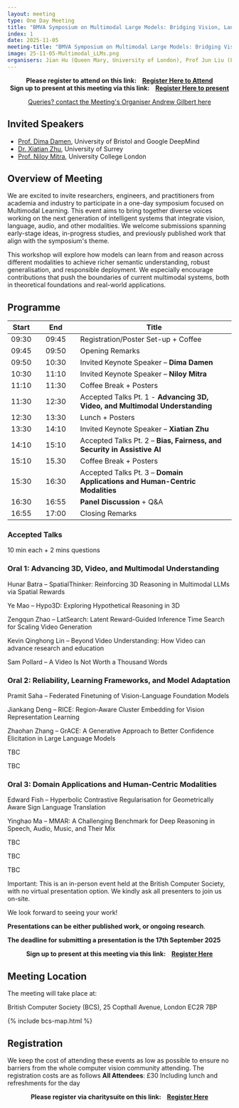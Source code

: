 ```yaml
---
layout: meeting
type: One Day Meeting
title: "BMVA Symposium on Multimodal Large Models: Bridging Vision, Language, and Beyond (5th November 2025) "
index: 1
date: 2025-11-05
meeting-title: "BMVA Symposium on Multimodal Large Models: Bridging Vision, Language, and Beyond"
image: 25-11-05-Multimodal_LLMs.png
organisers: Jian Hu (Queen Mary, University of London), Prof Jun Liu (Lancaster University), Dr Ziquan Liu (Queen Mary, University of London) , Dr Wei Zhou (Cardiff University)
---
```


<div class="alert mt-3 alert-info" style="text-align:center;">
<span><strong>Please register to attend on this link: &nbsp;&nbsp;
<a class="btn btn-warning" role="button" href="https://bmva.charitysuite.com/events/7imrxxfk">Register Here to Attend</a></strong></span>
</div>

<div class="alert mt-3 alert-info" style="text-align:center;">
<span><strong>Sign up to present at this meeting via this link: &nbsp;&nbsp;
<a class="btn btn-warning" role="button" href="https://bmva.charitysuite.com/forms/dowa1eiq">Register Here to present</a></strong></span>
</div>

<p style="text-align: center;">
<a class="btn btn-info" role="button" href="mailto:a.gilbert@surrey.ac.uk">Queries? contact the Meeting's Organiser Andrew Gilbert here</a></p>

## Invited Speakers

* [Prof. Dima Damen](https://dimadamen.github.io/), University of Bristol and Google DeepMind
* [Dr. Xiatian Zhu](https://x-up-lab.github.io/), University of Surrey
* [Prof. Niloy Mitra](http://www0.cs.ucl.ac.uk/staff/n.mitra/), University College London


## Overview of Meeting

We are excited to invite researchers, engineers, and practitioners from academia and industry to participate in a one-day symposium focused on Multimodal Learning. This event aims to bring together diverse voices working on the next generation of intelligent systems that integrate vision, language, audio, and other modalities. We welcome submissions spanning early-stage ideas, in-progress studies, and previously published work that align with the symposium's theme.

This workshop will explore how models can learn from and reason across different modalities to achieve richer semantic understanding, robust generalisation, and responsible deployment. We especially encourage contributions that push the boundaries of current multimodal systems, both in theoretical foundations and real-world applications.

## Programme

| Start 	|   	| End    	|   	| Title                                        	|
|-------	|---	|--------	|---	|----------------------------------------------	|
| 09:30 	|   	| 09:45  	|   	| Registration/Poster Set-up + Coffee           |
| 09:45 	|   	| 09:50  	|   	| Opening Remarks                              	|
| 09:50 	|   	| 10:30 	|   	| Invited Keynote Speaker – **Dima Damen**  |
| 10:30 	|   	| 11:10  	|   	| Invited Keynote Speaker – **Niloy Mitra**  |
| 11:10 	|   	| 11:30  	|   	| Coffee Break + Posters                       	|
| 11:30 	|   	| 12:30  	|   	| Accepted Talks Pt. 1 - **Advancing 3D, Video, and Multimodal Understanding**  |         	 	
| 12:30 	|   	| 13:30  	|   	| Lunch + Posters      	|
| 13:30 	|   	| 14:10  	|   	| Invited Keynote Speaker – **Xiatian Zhu** |     
| 14:10 	|   	| 15:10  	|   	| Accepted Talks Pt. 2 – **Bias, Fairness, and Security in Assistive AI**  	| 
| 15:10     |       | 15.30     |       | Coffee Break + Posters                        |
| 15:30 	|   	| 16:30  	|   	| Accepted Talks Pt. 3 – **Domain Applications and Human-Centric Modalities**  	|     
| 16:30 	|   	| 16:55  	|   	| **Panel Discussion** + Q&A 	| 	 
| 16:55 	|   	| 17:00  	|   	| Closing Remarks                              	|

### Accepted Talks

10 min each + 2 mins questions

### Oral 1: Advancing 3D, Video, and Multimodal Understanding

Hunar Batra – SpatialThinker: Reinforcing 3D Reasoning in Multimodal LLMs via Spatial Rewards

Ye Mao – Hypo3D: Exploring Hypothetical Reasoning in 3D

Zengqun Zhao – LatSearch: Latent Reward-Guided Inference Time Search for Scaling Video Generation

Kevin Qinghong Lin – Beyond Video Understanding: How Video can advance research and education

Sam Pollard – A Video Is Not Worth a Thousand Words

### Oral 2: Reliability, Learning Frameworks, and Model Adaptation

Pramit Saha – Federated Finetuning of Vision-Language Foundation Models

Jiankang Deng – RICE: Region-Aware Cluster Embedding for Vision Representation Learning

Zhaohan Zhang – GrACE: A Generative Approach to Better Confidence Elicitation in Large Language Models

TBC

TBC

### Oral 3: Domain Applications and Human-Centric Modalities

Edward Fish – Hyperbolic Contrastive Regularisation for Geometrically Aware Sign Language Translation

Yinghao Ma – MMAR: A Challenging Benchmark for Deep Reasoning in Speech, Audio, Music, and Their Mix

TBC

TBC

TBC

Important: This is an in-person event held at the British Computer Society, with no virtual presentation option. We kindly ask all presenters to join us on-site.

We look forward to seeing your work!

**Presentations can be either published work, or ongoing research**. 

**The deadline for submitting a presentation is the 17th September 2025**

<div class="alert mt-3 alert-info" style="text-align:center;">
<span><strong>Sign up to present at this meeting via this link: &nbsp;&nbsp;
<a class="btn btn-warning" role="button" href="https://bmva.charitysuite.com/forms/dowa1eiq">Register Here</a></strong></span>
</div>

## Meeting Location

The meeting will take place at:

British Computer Society (BCS), 25 Copthall Avenue, London EC2R 7BP

{% include bcs-map.html %}

## Registration

We keep the cost of attending these events as low as possible to ensure no barriers from the whole computer vision community attending. 
The registration costs are as follows 
**All Attendees**:  £30
Including lunch and refreshments for the day


<div class="alert mt-3 alert-info" style="text-align:center;">
<span><strong>Please register via charitysuite on this link: &nbsp;&nbsp;
<a class="btn btn-warning" role="button" href="https://bmva.charitysuite.com/events/7imrxxfk">Register Here</a></strong></span>
</div>




